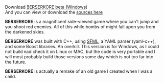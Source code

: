 Download <a class="download" href="http://eize.ninja/berserkore-beta2.zip">BERSERKORE beta (Windows)</a>  
And you can view or download the <a class="source" href="https://github.com/amireldor/berserkore-windows">sources here</a>

**BERSERKORE** is a magnificent side-viewed game where you can't jump
and you shoot red enemies. All of this while bombs of might fall upon
you from the darkened skies.

**BERSERKORE** was built with C++, using [SFML](http://sfml-dev.org/), a YAML parser (yaml-c++),
and some Boost libraries. An overkill. This version is for Windows, as I
could not build nad check it on Linux or MAC, but the code is very portable and
I will most probably build those versions some day which is not too far into the future.

**BERSERKORE** is actually a remake of an old game I created when I was a child.

